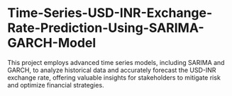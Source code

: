 # Time-Series-USD-INR-Exchange-Rate-Prediction-Using-SARIMA-GARCH-Model
This project employs advanced time series models, including SARIMA and GARCH, to analyze historical data and accurately forecast the USD-INR exchange rate, offering valuable insights for stakeholders to mitigate risk and optimize financial strategies.
